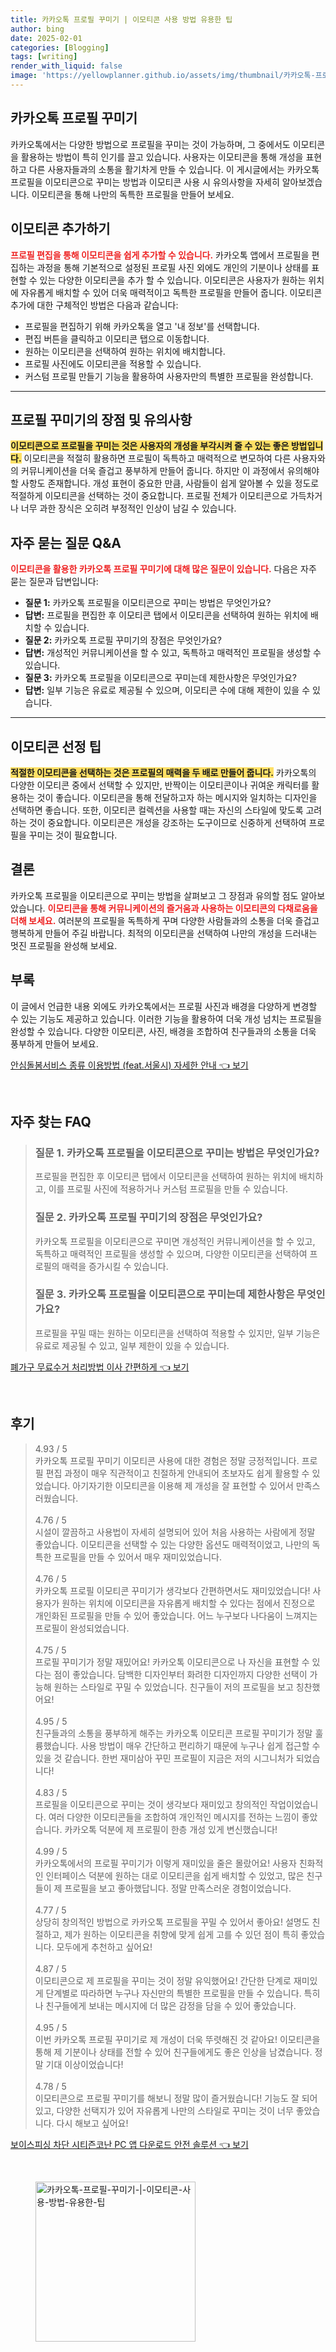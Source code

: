 ```yaml
---
title: 카카오톡 프로필 꾸미기 | 이모티콘 사용 방법 유용한 팁
author: bing
date: 2025-02-01
categories: [Blogging]
tags: [writing]
render_with_liquid: false
image: 'https://yellowplanner.github.io/assets/img/thumbnail/카카오톡-프로필-꾸미기-|-이모티콘-사용-방법-유용한-팁.webp'
---
```



<h2 id='카카오톡_프로필_꾸미기'>카카오톡 프로필 꾸미기</h2>

<p>카카오톡에서는 다양한 방법으로 프로필을 꾸미는 것이 가능하며, 그 중에서도 이모티콘을 활용하는 방법이 특히 인기를 끌고 있습니다. 사용자는 이모티콘을 통해 개성을 표현하고 다른 사용자들과의 소통을 활기차게 만들 수 있습니다. 이 게시글에서는 카카오톡 프로필을 이모티콘으로 꾸미는 방법과 이모티콘 사용 시 유의사항을 자세히 알아보겠습니다. 이모티콘을 통해 나만의 독특한 프로필을 만들어 보세요.</p>

<h2 id='이모티콘_추가하기'>이모티콘 추가하기</h2>

<p><b><span style="color: #ee2323;">프로필 편집을 통해 이모티콘을 쉽게 추가할 수 있습니다.</span></b> 카카오톡 앱에서 프로필을 편집하는 과정을 통해 기본적으로 설정된 프로필 사진 외에도 개인의 기분이나 상태를 표현할 수 있는 다양한 이모티콘을 추가 할 수 있습니다. 이모티콘은 사용자가 원하는 위치에 자유롭게 배치할 수 있어 더욱 매력적이고 독특한 프로필을 만들어 줍니다. 이모티콘 추가에 대한 구체적인 방법은 다음과 같습니다:</p>

<ul>
    <li>프로필을 편집하기 위해 카카오톡을 열고 '내 정보'를 선택합니다.</li>
    <li>편집 버튼을 클릭하고 이모티콘 탭으로 이동합니다.</li>
    <li>원하는 이모티콘을 선택하여 원하는 위치에 배치합니다.</li>
    <li>프로필 사진에도 이모티콘을 적용할 수 있습니다.</li>
    <li>커스텀 프로필 만들기 기능을 활용하여 사용자만의 특별한 프로필을 완성합니다.</li>
</ul>

<hr />

<h2 id='프로필_꾸미기_장점'>프로필 꾸미기의 장점 및 유의사항</h2>

<p><b><span style="background-color: #ffe066;">이모티콘으로 프로필을 꾸미는 것은 사용자의 개성을 부각시켜 줄 수 있는 좋은 방법입니다.</span></b> 이모티콘을 적절히 활용하면 프로필이 독특하고 매력적으로 변모하여 다른 사용자와의 커뮤니케이션을 더욱 즐겁고 풍부하게 만들어 줍니다. 하지만 이 과정에서 유의해야 할 사항도 존재합니다. 개성 표현이 중요한 만큼, 사람들이 쉽게 알아볼 수 있을 정도로 적절하게 이모티콘을 선택하는 것이 중요합니다. 프로필 전체가 이모티콘으로 가득차거나 너무 과한 장식은 오히려 부정적인 인상이 남길 수 있습니다.</p>

<h2 id='자주_묻는_질문'>자주 묻는 질문 Q&A</h2>

<p><b><span style="color: #ee2323;">이모티콘을 활용한 카카오톡 프로필 꾸미기에 대해 많은 질문이 있습니다.</span></b> 다음은 자주 묻는 질문과 답변입니다:</p>

<ul>
    <li><b>질문 1:</b> 카카오톡 프로필을 이모티콘으로 꾸미는 방법은 무엇인가요?</li>
    <li><b>답변:</b> 프로필을 편집한 후 이모티콘 탭에서 이모티콘을 선택하여 원하는 위치에 배치할 수 있습니다.</li>
    <li><b>질문 2:</b> 카카오톡 프로필 꾸미기의 장점은 무엇인가요?</li>
    <li><b>답변:</b> 개성적인 커뮤니케이션을 할 수 있고, 독특하고 매력적인 프로필을 생성할 수 있습니다.</li>
    <li><b>질문 3:</b> 카카오톡 프로필을 이모티콘으로 꾸미는데 제한사항은 무엇인가요?</li>
    <li><b>답변:</b> 일부 기능은 유료로 제공될 수 있으며, 이모티콘 수에 대해 제한이 있을 수 있습니다.</li>
</ul>

<hr />

<h2 id='이모티콘_선정_팁'>이모티콘 선정 팁</h2>

<p><b><span style="background-color: #ffe066;">적절한 이모티콘을 선택하는 것은 프로필의 매력을 두 배로 만들어 줍니다.</span></b> 카카오톡의 다양한 이모티콘 중에서 선택할 수 있지만, 반짝이는 이모티콘이나 귀여운 캐릭터를 활용하는 것이 좋습니다. 이모티콘을 통해 전달하고자 하는 메시지와 일치하는 디자인을 선택하면 좋습니다. 또한, 이모티콘 컬렉션을 사용할 때는 자신의 스타일에 맞도록 고려하는 것이 중요합니다. 이모티콘은 개성을 강조하는 도구이므로 신중하게 선택하여 프로필을 꾸미는 것이 필요합니다.</p>

<h2 id='결론'>결론</h2>

<p>카카오톡 프로필을 이모티콘으로 꾸미는 방법을 살펴보고 그 장점과 유의할 점도 알아보았습니다. <b><span style="color: #ee2323;">이모티콘을 통해 커뮤니케이션의 즐거움과 사용하는 이모티콘의 다채로움을 더해 보세요.</span></b> 여러분의 프로필을 독특하게 꾸며 다양한 사람들과의 소통을 더욱 즐겁고 행복하게 만들어 주길 바랍니다. 최적의 이모티콘을 선택하여 나만의 개성을 드러내는 멋진 프로필을 완성해 보세요.</p>

<h2 id='부록'>부록</h2>

<p>이 글에서 언급한 내용 외에도 카카오톡에서는 프로필 사진과 배경을 다양하게 변경할 수 있는 기능도 제공하고 있습니다. 이러한 기능을 활용하여 더욱 개성 넘치는 프로필을 완성할 수 있습니다. 다양한 이모티콘, 사진, 배경을 조합하여 친구들과의 소통을 더욱 풍부하게 만들어 보세요.</p>


<p><a class="click-button" title="안심돌봄서비스 종류 이용방법 (feat.서울시) 자세한 안내" href="https://yellowplanner.github.io/posts/%EC%95%88%EC%8B%AC%EB%8F%8C%EB%B4%84%EC%84%9C%EB%B9%84%EC%8A%A4-%EC%A2%85%EB%A5%98-%EC%9D%B4%EC%9A%A9%EB%B0%A9%EB%B2%95-(feat.%EC%84%9C%EC%9A%B8%EC%8B%9C)-%EC%9E%90%EC%84%B8%ED%95%9C-%EC%95%88%EB%82%B4/" rel="dofollow">안심돌봄서비스 종류 이용방법 (feat.서울시) 자세한 안내 👈 보기</a></p><br>
<h2 id='자주_찾는_FAQ'>자주 찾는 FAQ</h2>
<div itemscope="" itemtype="https://schema.org/FAQPage"> 
<blockquote> 
<div itemscope="" itemprop="mainEntity" itemtype="https://schema.org/Question"> 
<h3 itemprop="name">질문 1. 카카오톡 프로필을 이모티콘으로 꾸미는 방법은 무엇인가요?</h3> 
<div itemscope="" itemprop="acceptedAnswer" itemtype="https://schema.org/Answer"> 
<span itemprop="text"> 
<p>프로필을 편집한 후 이모티콘 탭에서 이모티콘을 선택하여 원하는 위치에 배치하고, 이를 프로필 사진에 적용하거나 커스텀 프로필을 만들 수 있습니다.</p> 
</span> 
</div> 
</div> 
<div itemscope="" itemprop="mainEntity" itemtype="https://schema.org/Question"> 
<h3 itemprop="name">질문 2. 카카오톡 프로필 꾸미기의 장점은 무엇인가요?</h3> 
<div itemscope="" itemprop="acceptedAnswer" itemtype="https://schema.org/Answer"> 
<span itemprop="text"> 
<p>카카오톡 프로필을 이모티콘으로 꾸미면 개성적인 커뮤니케이션을 할 수 있고, 독특하고 매력적인 프로필을 생성할 수 있으며, 다양한 이모티콘을 선택하여 프로필의 매력을 증가시킬 수 있습니다.</p> 
</span> 
</div> 
</div> 
<div itemscope="" itemprop="mainEntity" itemtype="https://schema.org/Question"> 
<h3 itemprop="name">질문 3. 카카오톡 프로필을 이모티콘으로 꾸미는데 제한사항은 무엇인가요?</h3> 
<div itemscope="" itemprop="acceptedAnswer" itemtype="https://schema.org/Answer"> 
<span itemprop="text"> 
<p>프로필을 꾸밀 때는 원하는 이모티콘을 선택하여 적용할 수 있지만, 일부 기능은 유료로 제공될 수 있고, 일부 제한이 있을 수 있습니다.</p> 
</span> 
</div> 
</div> 
</blockquote> 
</div>
<p><a class="click-button" title="폐가구 무료수거 처리방법 이사 간편하게" href="https://yellowplanner.github.io/posts/%ED%8F%90%EA%B0%80%EA%B5%AC-%EB%AC%B4%EB%A3%8C%EC%88%98%EA%B1%B0-%EC%B2%98%EB%A6%AC%EB%B0%A9%EB%B2%95-%EC%9D%B4%EC%82%AC-%EA%B0%84%ED%8E%B8%ED%95%98%EA%B2%8C/" rel="dofollow">폐가구 무료수거 처리방법 이사 간편하게 👈 보기</a></p><br>
<h2 id='후기'>후기</h2>
<div itemscope itemtype="https://schema.org/Product">
  <blockquote>
  <div itemprop="review" itemscope itemtype="https://schema.org/Review">
      <div itemprop="reviewRating" itemscope itemtype="https://schema.org/Rating"> <span itemprop="ratingValue">4.93</span> / <span itemprop="bestRating">5</span> </div>
      <span itemprop="reviewBody">카카오톡 프로필 꾸미기 이모티콘 사용에 대한 경험은 정말 긍정적입니다. 프로필 편집 과정이 매우 직관적이고 친절하게 안내되어 초보자도 쉽게 활용할 수 있었습니다. 아기자기한 이모티콘을 이용해 제 개성을 잘 표현할 수 있어서 만족스러웠습니다.</span>
  </div>
  <br>
  <div itemprop="review" itemscope itemtype="https://schema.org/Review">
      <div itemprop="reviewRating" itemscope itemtype="https://schema.org/Rating"> <span itemprop="ratingValue">4.76</span> / <span itemprop="bestRating">5</span> </div>
      <span itemprop="reviewBody">시설이 깔끔하고 사용법이 자세히 설명되어 있어 처음 사용하는 사람에게 정말 좋았습니다. 이모티콘을 선택할 수 있는 다양한 옵션도 매력적이었고, 나만의 독특한 프로필을 만들 수 있어서 매우 재미있었습니다.</span>
  </div>
  <br>
  <div itemprop="review" itemscope itemtype="https://schema.org/Review">
      <div itemprop="reviewRating" itemscope itemtype="https://schema.org/Rating"> <span itemprop="ratingValue">4.76</span> / <span itemprop="bestRating">5</span> </div>
      <span itemprop="reviewBody">카카오톡 프로필 이모티콘 꾸미기가 생각보다 간편하면서도 재미있었습니다! 사용자가 원하는 위치에 이모티콘을 자유롭게 배치할 수 있다는 점에서 진정으로 개인화된 프로필을 만들 수 있어 좋았습니다. 어느 누구보다 나다움이 느껴지는 프로필이 완성되었습니다.</span>
  </div>
  <br>
  <div itemprop="review" itemscope itemtype="https://schema.org/Review">
      <div itemprop="reviewRating" itemscope itemtype="https://schema.org/Rating"> <span itemprop="ratingValue">4.75</span> / <span itemprop="bestRating">5</span> </div>
      <span itemprop="reviewBody">프로필 꾸미기가 정말 재밌어요! 카카오톡 이모티콘으로 나 자신을 표현할 수 있다는 점이 좋았습니다. 담백한 디자인부터 화려한 디자인까지 다양한 선택이 가능해 원하는 스타일로 꾸밀 수 있었습니다. 친구들이 저의 프로필을 보고 칭찬했어요!</span>
  </div>
  <br>
  <div itemprop="review" itemscope itemtype="https://schema.org/Review">
      <div itemprop="reviewRating" itemscope itemtype="https://schema.org/Rating"> <span itemprop="ratingValue">4.95</span> / <span itemprop="bestRating">5</span> </div>
      <span itemprop="reviewBody">친구들과의 소통을 풍부하게 해주는 카카오톡 이모티콘 프로필 꾸미기가 정말 훌륭했습니다. 사용 방법이 매우 간단하고 편리하기 때문에 누구나 쉽게 접근할 수 있을 것 같습니다. 한번 재미삼아 꾸민 프로필이 지금은 저의 시그니처가 되었습니다!</span>
  </div>
  <br>
  <div itemprop="review" itemscope itemtype="https://schema.org/Review">
      <div itemprop="reviewRating" itemscope itemtype="https://schema.org/Rating"> <span itemprop="ratingValue">4.83</span> / <span itemprop="bestRating">5</span> </div>
      <span itemprop="reviewBody">프로필을 이모티콘으로 꾸미는 것이 생각보다 재미있고 창의적인 작업이었습니다. 여러 다양한 이모티콘들을 조합하여 개인적인 메시지를 전하는 느낌이 좋았습니다. 카카오톡 덕분에 제 프로필이 한층 개성 있게 변신했습니다!</span>
  </div>
  <br>
  <div itemprop="review" itemscope itemtype="https://schema.org/Review">
      <div itemprop="reviewRating" itemscope itemtype="https://schema.org/Rating"> <span itemprop="ratingValue">4.99</span> / <span itemprop="bestRating">5</span> </div>
      <span itemprop="reviewBody">카카오톡에서의 프로필 꾸미기가 이렇게 재미있을 줄은 몰랐어요! 사용자 친화적인 인터페이스 덕분에 원하는 대로 이모티콘을 쉽게 배치할 수 있었고, 많은 친구들이 제 프로필을 보고 좋아했답니다. 정말 만족스러운 경험이었습니다.</span>
  </div>
  <br>
  <div itemprop="review" itemscope itemtype="https://schema.org/Review">
      <div itemprop="reviewRating" itemscope itemtype="https://schema.org/Rating"> <span itemprop="ratingValue">4.77</span> / <span itemprop="bestRating">5</span> </div>
      <span itemprop="reviewBody">상당히 창의적인 방법으로 카카오톡 프로필을 꾸밀 수 있어서 좋아요! 설명도 친절하고, 제가 원하는 이모티콘을 취향에 맞게 쉽게 고를 수 있던 점이 특히 좋았습니다. 모두에게 추천하고 싶어요!</span>
  </div>
  <br>
  <div itemprop="review" itemscope itemtype="https://schema.org/Review">
      <div itemprop="reviewRating" itemscope itemtype="https://schema.org/Rating"> <span itemprop="ratingValue">4.87</span> / <span itemprop="bestRating">5</span> </div>
      <span itemprop="reviewBody">이모티콘으로 제 프로필을 꾸미는 것이 정말 유익했어요! 간단한 단계로 재미있게 단계별로 따라하면 누구나 자신만의 특별한 프로필을 만들 수 있습니다. 특히나 친구들에게 보내는 메시지에 더 많은 감정을 담을 수 있어 좋았습니다.</span>
  </div>
  <br>
  <div itemprop="review" itemscope itemtype="https://schema.org/Review">
      <div itemprop="reviewRating" itemscope itemtype="https://schema.org/Rating"> <span itemprop="ratingValue">4.95</span> / <span itemprop="bestRating">5</span> </div>
      <span itemprop="reviewBody">이번 카카오톡 프로필 꾸미기로 제 개성이 더욱 뚜렷해진 것 같아요! 이모티콘을 통해 제 기분이나 상태를 전할 수 있어 친구들에게도 좋은 인상을 남겼습니다. 정말 기대 이상이었습니다!</span>
  </div>
  <br>
  <div itemprop="review" itemscope itemtype="https://schema.org/Review">
      <div itemprop="reviewRating" itemscope itemtype="https://schema.org/Rating"> <span itemprop="ratingValue">4.78</span> / <span itemprop="bestRating">5</span> </div>
      <span itemprop="reviewBody">이모티콘으로 프로필 꾸미기를 해보니 정말 많이 즐거웠습니다! 기능도 잘 되어있고, 다양한 선택지가 있어 자유롭게 나만의 스타일로 꾸미는 것이 너무 좋았습니다. 다시 해보고 싶어요!</span>
  </div>
  </blockquote>
</div>
<p><a class="click-button" title="보이스피싱 차단 시티즌코난 PC 앱 다운로드 안전 솔루션" href="https://yellowplanner.github.io/posts/%EB%B3%B4%EC%9D%B4%EC%8A%A4%ED%94%BC%EC%8B%B1-%EC%B0%A8%EB%8B%A8-%EC%8B%9C%ED%8B%B0%EC%A6%8C%EC%BD%94%EB%82%9C-PC-%EC%95%B1-%EB%8B%A4%EC%9A%B4%EB%A1%9C%EB%93%9C-%EC%95%88%EC%A0%84-%EC%86%94%EB%A3%A8%EC%85%98/" rel="dofollow">보이스피싱 차단 시티즌코난 PC 앱 다운로드 안전 솔루션 👈 보기</a></p><br>
<figure class="image"><img src="https://yellowplanner.github.io/assets/img/thumbnail/카카오톡-프로필-꾸미기-|-이모티콘-사용-방법-유용한-팁.webp" alt="카카오톡-프로필-꾸미기-|-이모티콘-사용-방법-유용한-팁" width="256" height="256"></figure>
